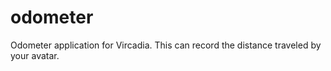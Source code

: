 # odometer
Odometer application for Vircadia. This can record the distance traveled by your avatar.

